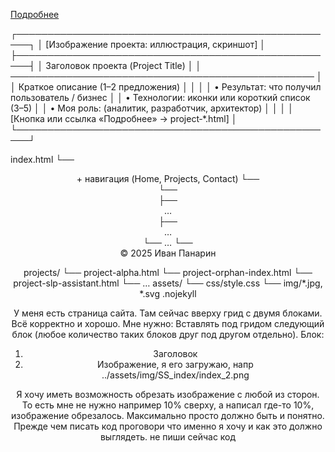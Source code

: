 <a href="projects/project‑alpha.html">Подробнее</a>



┌────────────────────────────────────────────────────┐
│ [Изображение проекта: иллюстрация, скриншот]     │
├────────────────────────────────────────────────────┤
│ Заголовок проекта (Project Title)                 │
│ ─────────────────────────────────────────────────  │
│ Краткое описание (1–2 предложения)                │
│                                                    │
│ • Результат: что получил пользователь / бизнес    │
│ • Технологии: иконки или короткий список (3–5)    │
│ • Моя роль: (аналитик, разработчик, архитектор)   │
│                                                    │
│ [Кнопка или ссылка «Подробнее» → project‑*.html]  │
└────────────────────────────────────────────────────┘


index.html
└── <header> + навигация (Home, Projects, Contact)
└── <main>
    └── <section class="cards">
        ├── <article class="card">…</article>
        ├── <article class="card">…</article>
        └── …
└── <footer>© 2025 Иван Панарин</footer>

projects/
└── project-alpha.html
└── project-orphan-index.html
└── project-slp-assistant.html
└── …
assets/
└── css/style.css
└── img/*.jpg, *.svg
.nojekyll






У меня есть страница сайта. Там сейчас вверху грид с двумя блоками. Всё корректно и хорошо. Мне нужно:
Вставлять под гридом следующий блок (любое количество таких блоков друг под другом отдельно).
Блок:
1. Заголовок
2. Изображение, я его загружаю, напр ../assets/img/SS_index/index_2.png

Я хочу иметь возможность обрезать изображение с любой из сторон. То есть мне не нужно например 10% сверху,
а написал где-то 10%, изображение обрезалось. Максимально просто должно быть и понятно. Прежде чем писать код
проговори что именно я хочу и как это должно выглядеть. не пиши сейчас код